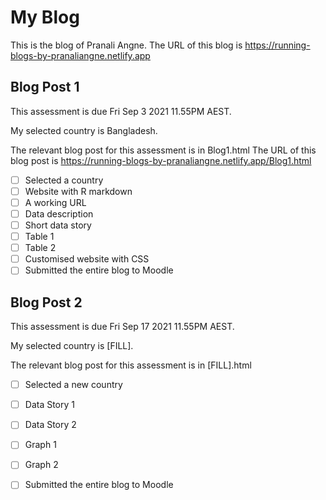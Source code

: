 # My Blog


This is the blog of Pranali Angne.
The URL of this blog is https://running-blogs-by-pranaliangne.netlify.app

## Blog Post 1

This assessment is due Fri Sep 3 2021 11.55PM AEST.

My selected country is Bangladesh.

The relevant blog post for this assessment is in Blog1.html
The URL of this blog post is https://running-blogs-by-pranaliangne.netlify.app/Blog1.html

- [ ] Selected a country
- [ ] Website with R markdown 
- [ ] A working URL
- [ ] Data description
- [ ] Short data story
- [ ] Table 1
- [ ] Table 2
- [ ] Customised website with CSS
- [ ] Submitted the entire blog to Moodle

## Blog Post 2

This assessment is due Fri Sep 17 2021 11.55PM AEST.

My selected country is [FILL].

The relevant blog post for this assessment is in [FILL].html

- [ ] Selected a new country
- [ ] Data Story 1
- [ ] Data Story 2
- [ ] Graph 1
- [ ] Graph 2
- [ ] Submitted the entire blog to Moodle

